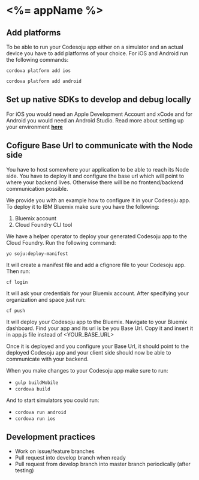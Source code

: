 # <%= appName %>

## Add platforms
To be able to run your Codesoju app either on a simulator and an actual device you have to add platforms of your choice. For iOS and Android run the following commands:
```
cordova platform add ios
```
```
cordova platform add android
```
## Set up native SDKs to develop and debug locally
For iOS you would need an Apple Development Account and xCode and for Android you would need an Android Studio. Read more about setting up your environment [**here**](https://cedrus.gitbooks.io/codesoju/content/native_mobile.html)
## Cofigure Base Url to communicate with the Node side

You have to host somewhere your application to be able to reach its Node side. You have to deploy it and configure the base url which will point to where your backend lives. Otherwise there will be no frontend/backend communication possible. 

We provide you with an example how to configure it in your Codesoju app. To deploy it to IBM Bluemix make sure you have the following:
1. Bluemix account
2. Cloud Foundry CLI tool

We have a helper operator to deploy your generated Codesoju app to the Cloud Foundry. Run the following command:
```
yo soju:deploy-manifest
```
It will create a manifest file and add a cfignore file to your Codesoju app. Then run:
```
cf login
```
It will ask your credentials for your Bluemix account.
After specifying your organization and space just run:
```
cf push
```
It will deploy your Codesoju app to the Bluemix. Navigate to your Bluemix dashboard. Find your app and its url is be you Base Url. Copy it and insert it in app.js file instead of <YOUR_BASE_URL>

Once it is deployed and you configure your Base Url, it should point to the deployed Codesoju app and your client side should now be able to communicate with your backend. 

When you make changes to your Codesoju app make sure to run: 

- `gulp buildMobile`
- `cordova build`

And to start simulators you could run:
- `cordova run android`
- `cordova run ios`

## Development practices
- Work on issue/feature branches
- Pull request into develop branch when ready
- Pull request from develop branch into master branch periodically (after testing)
